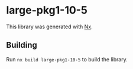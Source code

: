 # large-pkg1-10-5

This library was generated with [Nx](https://nx.dev).

## Building

Run `nx build large-pkg1-10-5` to build the library.
